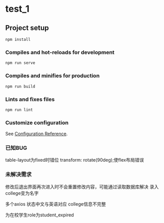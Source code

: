 # test_1

## Project setup
```
npm install
```

### Compiles and hot-reloads for development
```
npm run serve
```

### Compiles and minifies for production
```
npm run build
```

### Lints and fixes files
```
npm run lint
```

### Customize configuration
See [Configuration Reference](https://cli.vuejs.org/config/).

### 已知BUG
table-layout为fixed时错位
transform: rotate(90deg);使flex布局错误
### 未解决需求
修改后退出界面再次进入时不会重置修改内容，可能通过读取数据库解决
录入college变为名字

多个axios
状态中文与英语对应
college信息不完整

为在校学生role为student_expired